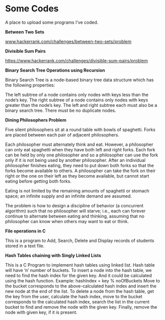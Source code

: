 # Some Codes

A place to upload some programs I've coded.

**Between Two Sets**

www.hackerrank.com/challenges/between-two-sets/problem

**Divisible Sum Pairs**

https://www.hackerrank.com/challenges/divisible-sum-pairs/problem

**Binary Search Tree Operations using Recursion**

Binary Search Tree is a node-based binary tree data structure which has the following properties:

The left subtree of a node contains only nodes with keys less than the node’s key.
The right subtree of a node contains only nodes with keys greater than the node’s key.
The left and right subtree each must also be a binary search tree.
There must be no duplicate nodes.

**Dining Philosophers Problem**

Five silent philosophers sit at a round table with bowls of spaghetti. Forks are placed between each pair of adjacent philosophers.

Each philosopher must alternately think and eat. However, a philosopher can only eat spaghetti when they have both left and right forks. Each fork can be held by only one philosopher and so a philosopher can use the fork only if it is not being used by another philosopher. After an individual philosopher finishes eating, they need to put down both forks so that the forks become available to others. A philosopher can take the fork on their right or the one on their left as they become available, but cannot start eating before getting both forks.

Eating is not limited by the remaining amounts of spaghetti or stomach space; an infinite supply and an infinite demand are assumed.

The problem is how to design a discipline of behavior (a concurrent algorithm) such that no philosopher will starve; i.e., each can forever continue to alternate between eating and thinking, assuming that no philosopher can know when others may want to eat or think.

**File operations in C**

This is a program to Add, Search, Delete and Display records of students stored in a text file.

**Hash Tables chaining with Singly Linked Lists**

This is a C Program to implement hash tables using linked list. Hash table will have ‘n’ number of buckets. 
To insert a node into the hash table, we need to find the hash index for the given key. And it could be calculated using the hash function. Example: hashIndex = key % noOfBuckets 
Move to the bucket corresponds to the above-calculated hash index and insert the new node at the end of the list. To delete a node from the hash table, get the key from the user, calculate the hash index, move to the bucket corresponds to the calculated hash index, search the list in the current bucket to find and remove the node with the given key. Finally, remove the node with given key, if it is present.
